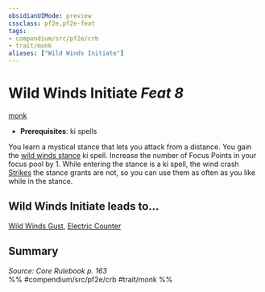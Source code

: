 ```yaml
---
obsidianUIMode: preview
cssclass: pf2e,pf2e-feat
tags:
- compendium/src/pf2e/crb
- trait/monk
aliases: ["Wild Winds Initiate"]
---
```

# Wild Winds Initiate  *Feat 8*  
[monk](rules/traits/monk.md "Monk Class Trait")  

- **Prerequisites**: ki spells

You learn a mystical stance that lets you attack from a distance. You gain the [wild winds stance](compendium/spells/wild-winds-stance.md) ki spell. Increase the number of Focus Points in your focus pool by 1. While entering the stance is a ki spell, the wind crash [Strikes](rules/actions/strike.md) the stance grants are not, so you can use them as often as you like while in the stance.

## Wild Winds Initiate leads to...

[Wild Winds Gust](compendium/feats/wild-winds-gust.md), [Electric Counter](compendium/feats/electric-counter-frp2.md)

## Summary

*Source: Core Rulebook p. 163*  
%% #compendium/src/pf2e/crb #trait/monk %%